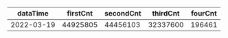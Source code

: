 |dataTime|firstCnt|secondCnt|thirdCnt|fourCnt|
|-|-|-|-|-|
|2022-03-19|44925805|44456103|32337600|196461|